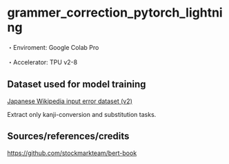 # grammer_correction_pytorch_lightning

・Enviroment: Google Colab Pro

・Accelerator: TPU v2-8

## Dataset used for model training

[Japanese Wikipedia input error dataset (v2)](https://nlp.ist.i.kyoto-u.ac.jp/?%E6%97%A5%E6%9C%AC%E8%AA%9EWikipedia%E5%85%A5%E5%8A%9B%E8%AA%A4%E3%82%8A%E3%83%87%E3%83%BC%E3%82%BF%E3%82%BB%E3%83%83%E3%83%88)

Extract only kanji-conversion and substitution tasks.

## Sources/references/credits

https://github.com/stockmarkteam/bert-book